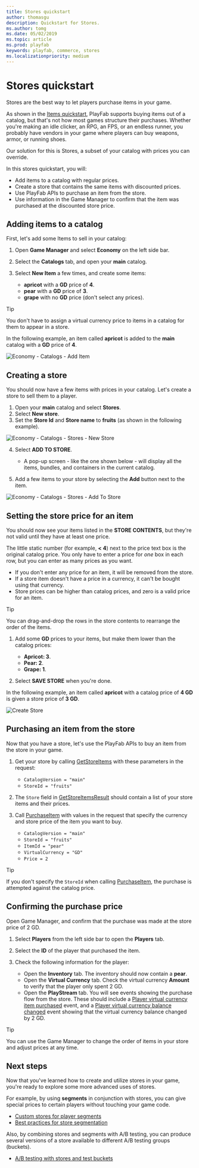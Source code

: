 ```yaml
---
title: Stores quickstart
author: thomasgu
description: Quickstart for Stores.
ms.author: tomg
ms.date: 05/02/2019
ms.topic: article
ms.prod: playfab
keywords: playfab, commerce, stores
ms.localizationpriority: medium
---
```


# Stores quickstart

Stores are the best way to let players purchase items in your game.

As shown in the [Items quickstart](../items/quickstart.md), PlayFab supports buying items out of a catalog, but that's not how most games structure their purchases. Whether you're making an idle clicker, an RPG, an FPS, or an endless runner, you probably have vendors in your game where players can buy weapons, armor, or running shoes.

Our solution for this is Stores, a subset of your catalog with prices you can override.

In this stores quickstart, you will:

- Add items to a catalog with regular prices.
- Create a store that contains the same items with discounted prices.
- Use PlayFab APIs to purchase an item from the store.
- Use information in the Game Manager to confirm that the item was purchased at the discounted store price.  

## Adding items to a catalog

First, let's add some Items to sell in your catalog:

1. Open **Game Manager** and select **Economy** on the left side bar.
2. Select the **Catalogs** tab, and open your **main** catalog.
3. Select **New Item** a few times, and create some items:

    - **apricot** with a **GD** price of **4**.
    - **pear** with a **GD** price of **3**.
    - **grape** with no **GD** price (don't select any prices).

> [!TIP]
> You don't have to assign a virtual currency price to items in a catalog for them to appear in a store.

In the following example, an item called **apricot** is added to the **main** catalog with a **GD** price of **4**.

![Economy - Catalogs - Add Item](media/tutorials/game-manager-economy-catalogs-add-item.png)

## Creating a store

You should now have a few items with prices in your catalog. Let's create a store to sell them to a player.

1. Open your **main** catalog and select **Stores**.
2. Select **New store**.
3. Set the **Store Id** and **Store name** to **fruits** (as shown in the following example).

![Economy - Catalogs - Stores - New Store](media/tutorials/game-manager-economy-catalogs-stores-new-store.png)

4. Select **ADD TO STORE**.
   - A pop-up screen - like the one shown below - will display all the items, bundles, and containers in the current catalog.

5. Add a few items to your store by selecting the **Add** button next to the item.

![Economy - Catalogs - Stores - Add To Store](media/tutorials/game-manager-economy-catalogs-stores-add-to-store.png)

## Setting the store price for an item

You should now see your items listed in the **STORE CONTENTS**, but they're not valid until they have at least one price.

The little static number (for example, **< 4**) next to the price text box is the original catalog price. You only have to enter a price for *one* box in each row, but you can enter as many prices as you want.

- If you don't enter any price for an item, it will be removed from the store.
- If a store item doesn't have a price in a currency, it can't be bought using that currency.
- Store prices can be higher than catalog prices, and zero is a valid price for an item.

> [!TIP]
> You can drag-and-drop the rows in the store contents to rearrange the order of the items.

1. Add some **GD** prices to your items, but make them lower than the catalog prices:

    - **Apricot: 3**.
    - **Pear: 2**.
    - **Grape: 1**.

2. Select **SAVE STORE** when you're done.

In the following example, an item called **apricot** with a catalog price of **4 GD** is given a store price of **3 GD**.

![Create Store](media/tutorials/game-manager-economy-catalogs-stores-set-price.png)

## Purchasing an item from the store

Now that you have a store, let's use the PlayFab APIs to buy an item from the store in your game.

1. Get your store by calling [GetStoreItems](xref:titleid.playfabapi.com.client.title-widedatamanagement.getstoreitems) with these parameters in the request:

    - `CatalogVersion = "main"`
    - `StoreId = "fruits"`

2. The `Store` field in [GetStoreItemsResult](xref:titleid.playfabapi.com.client.title-widedatamanagement.getstoreitems#getstoreitemsresult) should contain a list of your store items and their prices.

3. Call [PurchaseItem](xref:titleid.playfabapi.com.client.playeritemmanagement.purchaseitem) with values in the request that specify the currency and store price of the item you want to buy.

    - `CatalogVersion = "main"`
    - `StoreId = "fruits"`
    - `ItemId = "pear"`
    - `VirtualCurrency = "GD"`
    - `Price = 2`

> [!TIP]
> If you don't specify the `StoreId` when calling [PurchaseItem](xref:titleid.playfabapi.com.client.playeritemmanagement.purchaseitem), the purchase is attempted against the catalog price.

## Confirming the purchase price

Open Game Manager, and confirm that the purchase was made at the store price of 2 GD.

1. Select **Players** from the left side bar to open the **Players** tab.
2. Select the **ID** of the player that purchased the item.
3. Check the following information for the player:

   - Open the **Inventory** tab. The inventory should now contain a **pear**.
   - Open the **Virtual Currency** tab. Check the virtual currency **Amount** to verify that the player only spent 2 GD.
   - Open the **PlayStream** tab. You will see events showing the purchase flow from the store. These should include a [Player virtual currency item purchased](../../../api-references/events/player-vc-item-purchased.md) event, and a [Player virtual currency balance changed](../../../api-references/events/player-virtual-currency-balance-changed.md) event showing that the virtual currency balance changed by 2 GD.

> [!TIP]
> You can use the Game Manager to change the order of items in your store and adjust prices at any time.

## Next steps

Now that you've learned how to create and utilize stores in your game, you're ready to explore some more advanced uses of stores.

For example, by using **segments** in conjunction with stores, you can give special prices to certain players without touching your game code.

- [Custom stores for player segments](custom-stores-for-player-segments.md)
- [Best practices for store segmentation](best-practices-for-store-segmentation.md)

Also, by combining stores and segments with A/B testing, you can produce several versions of a store available to different A/B testing groups (buckets).

- [A/B testing with stores and test buckets](../../analytics/ab-testing/ab-testing-with-stores-and-test-buckets.md)